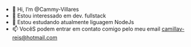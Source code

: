 - 👋 Hi, I’m @Cammy-Villares
- 👀 Estou interessado em dev. fullstack
- 🌱 Estou estudando atualmente liguagem NodeJs
- 📫 VocêS podem entrar em contato comigo pelo meu email camillav-reis@hotmail.com

<!---
Cammy-Villares/Cammy-Villares is a ✨ special ✨ repository because its `README.md` (this file) appears on your GitHub profile.
You can click the Preview link to take a look at your changes.
--->
